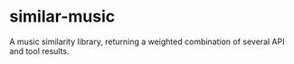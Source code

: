 # similar-music
A music similarity library, returning a weighted combination of several API and tool results.
